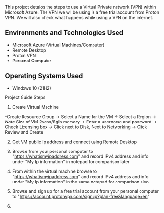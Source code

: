 This project detaios the steps to use a Virtual Private network (VPN) within Microsoft Azure. The VPN we wil be using is a free trial account from Proton VPN. We will also check what happens while using a VPN on the internet.

<h2>Environments and Technologies Used</h2>

- Microsoft Azure (Virtual Machines/Computer)
- Remote Desktop
- Proton VPN
- Personal Computer

<h2>Operating Systems Used </h2>

- Windows 10 (21H2)

Project Guide Steps

1) Create Virtual Machine

  -Create Resource Group -> Select a Name for the VM -> Select a Region -> *Note* Size of VM 2vcps/8gib memory -> Enter a username and password -> Check Licensing box -> Click next to Disk, Next to Networking -> Click Review and Create

2) Get VM public Ip address and connect using Remote Desktop

3) Browse from your personal computer to "https://whatismyipaddress.com" and record IPv4 address and info under "My Ip information" in notepad for comparison later

4) From within the virtual machine browse to "https://whatismyipaddress.com" and record IPv4 address and info under "My Ip information" in the same notepad for comparison also

5) Browse and sign up for a free trial account from your personal computer to "https://account.protonvpn.com/signup?plan-free&language=en"

6) 
